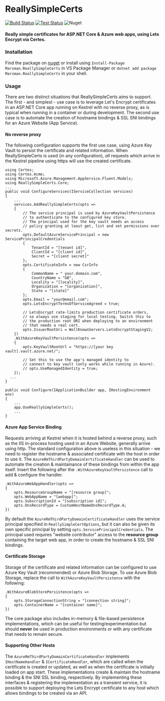 # ReallySimpleCerts
[![Build Status](https://dev.azure.com/danmann/ReallySimpleCerts/_apis/build/status/ReallySimpleCerts.Core?branchName=master)](https://dev.azure.com/danmann/ReallySimpleCerts/_build/latest?definitionId=2&branchName=master)
[![Test Status](https://img.shields.io/azure-devops/tests/danmann/ReallySimpleCerts/2.svg)](https://dev.azure.com/danmann/ReallySimpleCerts/_build/latest?definitionId=2&branchName=master)
![Nuget](https://img.shields.io/nuget/v/Marsman.ReallySimpleCerts.svg)

#### Really simple certificates for ASP.NET Core &amp; Azure web apps, using Lets Encrypt via Certes.

### Installation

Find the package on [nuget](https://www.nuget.org/packages/Marsman.ReallySimpleCerts "Marsman.ReallySimpleCerts") or install using `Install-Package Marsman.ReallySimpleCerts` in VS Package Manager or `dotnet add package Marsman.ReallySimpleCerts` in your shell.


### Usage

There are two distinct situations that ReallySimpleCerts aims to support. The first - and simplest - use case is to leverage Let's Encrypt certificates in an ASP.NET Core app running on Kestrel with no reverse proxy, as is typical when running in a container or during development. The second use case is to automate the creation of hostname bindings & SSL SNI bindings for an Azure Website (App Service).

#### No reverse proxy
The following configuration supports the first use case, using Azure Key Vault to persist the certificate and related information. When ReallySimpleCerts is used (in any configuration), _all_ requests which arrive in the Kestrel pipeline using https will use the created certificate. 
```
using Certes;
using Certes.Acme;
using Microsoft.Azure.Management.AppService.Fluent.Models;
using ReallySimpleCerts.Core;
...
public void ConfigureServices(IServiceCollection services)
{
	...
	services.AddReallySimpleCerts(opts =>
	{
		// The service principal is used by AzureKeyVaultPersistence
		// to authenticate to the configured key store.
		// The principal used for the key vault needs an access 
		// policy granting at least get, list and set permissions over secrets.
		opts.DefaultAzureServicePrincipal = new ServicePrincipalCredentials
		{
			TenantId = "[tenant id]",
			ClientId = "[client id]",
			Secret = "[client secret]"
		};
		opts.CertificateInfo = new CsrInfo
		{
			CommonName = " your.domain.com",
			CountryName = "GB",
			Locality = "[locality]",
			Organization = "[organization]",
			State = "[state]"
		};
		opts.Email = "your@email.com";
		opts.LetsEncryptTermsOfServiceAgreed = true;

		// LetsEncrypt rate-limits production certificate orders, 
		// so always use staging for local testing. Switch this to 
		// the production root URI when deploying to an environment 
		// that needs a real cert.
		opts.IssuerRootUri = WellKnownServers.LetsEncryptStagingV2;
	})
	.WithAzureKeyVaultPersistence(opts =>
	{
		opts.KeyVaultRootUrl = "https://[your key vault].vault.azure.net/";
    
		// Set this to use the app's managed identity to 
		// connect to key vault (only works while running in Azure).
		// opts.UseManagedIdentity = true;
	});
  ...
}

public void Configure(IApplicationBuilder app, IHostingEnvironment env)
{	
	...
	app.UseReallySimpleCerts();
	...
}
```
#### Azure App Service Binding
Requests arriving at Kestrel when it is hosted behind a reverse proxy, such as the IIS in-process hosting used in an Azure Website, generally arrive using http. The standard configuration above is useless in this situation - we need to register the hostname & associated certificate with the host in order to use it. The `AzureRmThirdPartyDomainCertificateHandler` can be used to automate the creation & maintainance of these bindings from within the app itself. Insert the following after the `.WithAzureKeyVaultPersistence` call to add & configure the handler.
```
.WithAzureWebAppHandler(opts =>
{
	opts.ResourceGroupName = "[resource group]";
	opts.WebAppName = "[webapp]";
	opts.SubscriptionId = "[subscription id]";
	opts.DnsRecordType = CustomHostNameDnsRecordType.A;
})
```
By default the `AzureRmThirdPartyDomainCertificateHandler` uses the service principal specified in `ReallySimpleCertOptions`, but it can also be given its own specific principal by setting `opts.ServicePrincipalCredentials`. The principal used requires "website contributor" access to the **resource group** containing the target web app, in order to create the hostname & SSL SNI bindings.

#### Certificate Storage
Storage of the certificate and related information can be configured to use Azure Key Vault (recommended) or Azure Blob Storage. To use Azure Blob Storage, replace the call to `WithAzureKeyVaultPersistence` with the following:
```
.WithAzureBlobStorePersistence(opts =>
{
	opts.StorageConnectionString = "[connection string]";
	opts.ContainerName = "[container name]";
})
```
The core package also includes in-memory & file-based persistence implementations, which can be useful for testing/experimentation but should **never** be used in production environments or with any certificate that needs to remain secure.

#### Supporting Other Hosts
The `AzureRmThirdPartyDomainCertificateHandler` implements `IHostNameHandler` & `ICertificateHandler`, which are called when the certificate is created or updated, as well as when the certificate is initially loaded on app start. These implementations create & maintain the hostname binding & the SNI SSL binding, respectively. By implementing these interfaces & registering the implementation as a transient service, it is possible to support deploying the Lets Encrypt certificate to any host which allows bindings to be created via an API.
